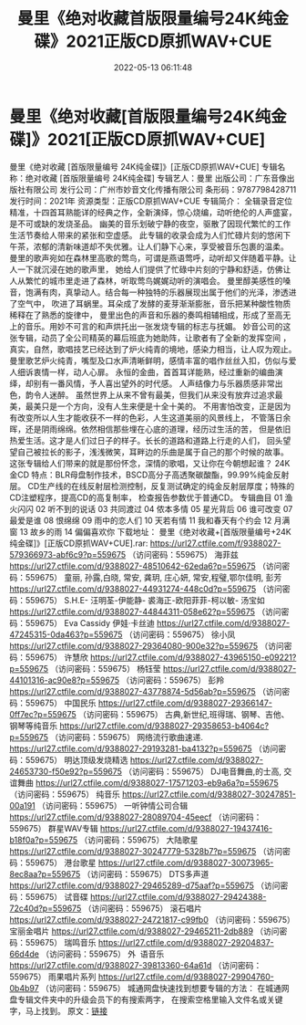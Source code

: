 ﻿---
title: 曼里《绝对收藏首版限量编号24K纯金碟》2021正版CD原抓WAV+CUE
date: 2022-05-13 06:11:48
categories: WAV车载音乐、镜像
tags: 华语中文
---
# 曼里《绝对收藏[首版限量编号24K纯金碟]》2021[正版CD原抓WAV+CUE]

曼里《绝对收藏 [首版限量编号
24K纯金碟]》[正版CD原抓WAV+CUE]
专辑名称：绝对收藏 [首版限量编号
24K纯金碟]
专辑艺人：曼里
出版公司：广东音像出版社有限公司
发行公司：广州市妙音文化传播有限公司
条形码：9787798428711
发行时间：2021年
资源类型：正版CD原抓WAV+CUE
专辑简介：
全辑录音定位精准，十四首耳熟能详的经典之作，全新演绎，惊心烧编，动听绝伦的人声盛宴，是不可或缺的发烧圣品。
幽美的音乐划破宁静的夜空，驱散了因现代繁忙的工作生活节奏给人带来的紧张和空虚感。
此专辑的收录会成为人们忙碌片刻的悠闲下午茶，浓郁的清新味道却不失优雅。让人们静下心来，享受被音乐包裹的温柔。
曼里的歌声宛如在森林里高歌的莺鸟，可谓是燕语莺呼，动听却又伴随着平静。让人一下就沉浸在她的歌声里，
她给人们提供了忙碌中片刻的宁静和舒适，仿佛让人从繁忙的城市里走进了森林，听取莺鸟娓娓动听的演唱会。
曼里醇美感性的嗓音，饱满有肉，真挚动人。结合每一种独特的乐器展现出属于他们的光泽，渗透进了空气中，
吹进了耳蜗里。耳朵成了发酵的麦芽渐渐膨胀，音乐把某种酸性物质稀释在了熟悉的旋律中，
曼里出色的声音和乐器的奏鸣相辅相成，形成了至高无上的音乐。用妙不可言的和声烘托出一张发烧专辑的标志与抚媚。
妙音公司的这张专辑，动员了全公司精英的幕后班底为她助阵，让歌者有了全新的发挥空间
，真实，自然，歌唱技艺已经达到了炉火纯青的境地，感染力相当，让人叹为观止。
曼里歌艺炉火纯青，嘴型及口水声清晰鲜明，感情丰富的唱作丝丝入扣，仿似与爱人细诉衷情一样，动人心扉。
永恒的金曲，首首耳详能熟，经过重新的编曲演绎，却别有一番风情，予人喜出望外的时代感。
人声结像力与乐器质感非常出色，韵令人迷醉。
虽然世界上从来不曾有最美，但我们从来没有放弃过追求最美，最美只是一个方向，没有人生来便是十全十美的。
不用害怕改变，正是因为有改变所以人生才能收获不一样的色彩，人生这道美丽的风景线上，
不管落日余晖，还是阴雨绵绵。依然相信那些埋在心底的道理，经历过生活的苦，
但是依旧热爱生活。这才是人们过日子的样子。长长的道路和道路上行走的人们，
回头望望自己被拉长的影子，浅浅微笑，耳畔边的乐曲是属于自己的那个时候的故事。
这张专辑给人们带来的就是那份怀念，深情的歌唱，又让你在今朝想起谁？
24K 金CD
特点：BLR母盘制作技术，BSCD高分子高透聚碳酸酯，99.99%纯金反射层。
CD生产线的在线反射层检测控制，反复测试确定的纯金反射层厚度；特殊的CD注塑程序，提高CD的高复制率，
检查报告参数优于普通CD。
专辑曲目
01 渔火闪闪
02 听不到的说话
03 共同渡过
04 侬本多情
05 星光背后
06 谁可改变
07 最爱是谁
08 恨绵绵
09 雨中的恋人们
10 天若有情
11 我和春天有个约会
12 月满窗
13 故乡的雨
14 偏偏喜欢你
下载地址：
曼里《绝对收藏+[首版限量编号+24K纯金碟]》[正版CD原抓WAV+CUE].rar: https://url27.ctfile.com/f/9388027-579366973-abf6c9?p=559675
（访问密码：559675）
海菲兹
https://url27.ctfile.com/d/9388027-48510642-62eda6?p=559675
（访问密码：559675）
童丽, 孙露,白晓, 常安, 龚玥, 庄心妍, 常安,程璧,鄂尔佳明, 彭芳
https://url27.ctfile.com/d/9388027-44931274-448c0d?p=559675
（访问密码：559675）
S.H.E- 汪明荃-伊能静- 裘海正-欧阳菲菲-柯以敏- 汤宝如
https://url27.ctfile.com/d/9388027-44844311-058e62?p=559675
（访问密码：559675）
Eva
Cassidy 伊娃·卡丝迪
https://url27.ctfile.com/d/9388027-47245315-0da463?p=559675
（访问密码：559675）
徐小凤
https://url27.ctfile.com/d/9388027-29364080-900e32?p=559675
（访问密码：559675）
许慧欣
https://url27.ctfile.com/d/9388027-43965150-e09221?p=559675
（访问密码：559675）
杨钰莹
https://url27.ctfile.com/d/9388027-44101316-ac90e8?p=559675
（访问密码：559675）
彭羚
https://url27.ctfile.com/d/9388027-43778874-5d56ab?p=559675
（访问密码：559675）
中国民乐
https://url27.ctfile.com/d/9388027-29366147-0ff7ec?p=559675
（访问密码：559675）
古典,新世纪,班得瑞、钢琴、吉他、钢琴等纯音乐
https://url27.ctfile.com/d/9388027-29358653-b4064c?p=559675
（访问密码：559675）
网络流行歌曲速递.
https://url27.ctfile.com/d/9388027-29193281-ba4132?p=559675
（访问密码：559675）
明达顶级发烧精选
https://url27.ctfile.com/d/9388027-24653730-f50e92?p=559675
（访问密码：559675）
DJ电音舞曲,的士高, 交谊舞曲
https://url27.ctfile.com/d/9388027-17571203-eb9a6a?p=559675
（访问密码：559675）
纯音乐
https://url27.ctfile.com/d/9388027-30247851-00a191
（访问密码：559675）
一听钟情公司合辑
https://url27.ctfile.com/d/9388027-28089704-45eecf
（访问密码：559675）
群星WAV专辑
https://url27.ctfile.com/d/9388027-19437416-b18f0a?p=559675
（访问密码：559675）
大陆歌星
https://url27.ctfile.com/d/9388027-30247779-5328b7?p=559675
（访问密码：559675）
港台歌星
https://url27.ctfile.com/d/9388027-30073965-8ec8aa?p=559675
（访问密码：559675）
DTS多声道
https://url27.ctfile.com/d/9388027-29465289-d75aaf?p=559675
（访问密码：559675）
试音碟
https://url27.ctfile.com/d/9388027-29424388-72c40d?p=559675
（访问密码：559675）
滚石唱片
https://url27.ctfile.com/d/9388027-24721817-c99fb0
（访问密码：559675）
宝丽金唱片
https://url27.ctfile.com/d/9388027-29465211-2db889
（访问密码：559675）
瑞鸣音乐
https://url27.ctfile.com/d/9388027-29204837-66d4de
（访问密码：559675）
外  语音乐
https://url27.ctfile.com/d/9388027-39813360-64a61d
（访问密码：559675）
雨果唱片系列
https://url27.ctfile.com/d/9388027-29904760-0b4b97
（访问密码：559675）
城通网盘快速找到想要专辑的方法：
在城通网盘专辑文件夹中的升级会员下的有搜索两字，
在搜索空格里输入文件名或关键字，马上找到。
原文：[链接](https://blog.sina.com.cn/s/blog_1647c7e7601030x7o.html)